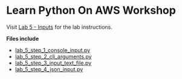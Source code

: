 # Learn Python On AWS Workshop

Visit [Lab 5 - Inputs](https://learn-to-code.workshop.aws/inputs/lab_5/) for the lab instructions.

**Files include**

* [lab_5_step_1_console_input.py](lab_5_step_1_console_input.py)
* [lab_5_step_2_cli_arguments.py](lab_5_step_2_cli_arguments.py)
* [lab_5_step_3_input_text_file.py](lab_5_step_3_input_text_file.py)
* [lab_5_step_4_json_input.py](lab_5_step_4_json_input.py)
